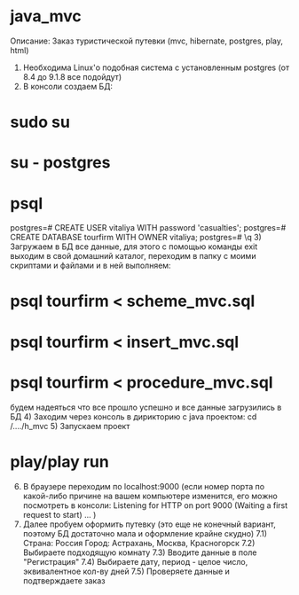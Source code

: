 java_mvc
========
Описание:
Заказ туристической путевки (mvc, hibernate, postgres, play, html)


1) Необходима Linux'о подобная система с установленным postgres (от 8.4 до 9.1.8 все подойдут)
2) В консоли создаем БД: 
# sudo su
# su - postgres
# psql
postgres=# CREATE USER vitaliya WITH password 'casualties';
postgres=# CREATE DATABASE tourfirm WITH OWNER vitaliya;
postgres=# \q
3) Загружаем в БД все данные, для этого с помощью команды exit выходим в свой домашний каталог, переходим в папку с моими скриптами и файлами и в ней выполняем:
# psql tourfirm < scheme_mvc.sql
# psql tourfirm < insert_mvc.sql 
# psql tourfirm < procedure_mvc.sql

будем надеяться что все прошло успешно и все данные загрузились в БД
4) Заходим через консоль в дирикторию с java проектом: cd /..../h_mvc
5) Запускаем проект 
# play/play run
6) В браузере переходим по localhost:9000 (если номер порта по какой-либо причине на вашем компьютере изменится, его можно посмотреть в консоли: 
Listening for HTTP on port 9000 (Waiting a first request to start) ...
)
7) Далее пробуем оформить путевку (это еще не конечный вариант, поэтому БД достаточно мала и оформление крайне скудно)
7.1) Страна: Россия
    Город: Астрахань, Москва, Красногорск
7.2) Выбираете подходящую комнату
7.3) Вводите данные в поле "Регистрация"
7.4) Выбираете дату, период - целое число, эквивалентное кол-ву дней
7.5) Проверяете данные и подтверждаете заказ
